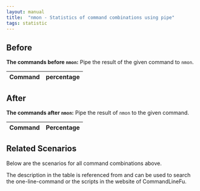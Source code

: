 ```yaml
---
layout: manual
title:  "nmon - Statistics of command combinations using pipe"
tags: statistic
---
```


## Before

__The commands before `nmon`:__ Pipe the result of the given command to `nmon`.

| Command | percentage |
|--------|--------|



## After

__The commands after `nmon`:__ Pipe the result of `nmon` to the given command.

| Command | Percentage | 
|-------|--------|



## Related Scenarios

Below are the scenarios for all command combinations above.

The description in the table is referenced from and can be used to search the one-line-command or the scripts in the website of CommandLineFu.




